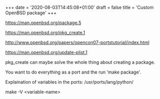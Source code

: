 +++
date = '2020-08-03T14:45:08+01:00'
draft = false
title = 'Custom OpenBSD package'
+++
<!-- wp:paragraph -->
<p><a href="https://man.openbsd.org/package.5">https://man.openbsd.org/package.5</a></p>
<!-- /wp:paragraph -->

<!-- wp:paragraph -->
<p><a href="https://man.openbsd.org/pkg_create.1">https://man.openbsd.org/pkg_create.1</a></p>
<!-- /wp:paragraph -->

<!-- wp:paragraph -->
<p><a href="http://www.openbsd.org/papers/opencon07-portstutorial/index.html">http://www.openbsd.org/papers/opencon07-portstutorial/index.html</a></p>
<!-- /wp:paragraph -->

<!-- wp:paragraph -->
<p><a href="https://man.openbsd.org/update-plist.1">https://man.openbsd.org/update-plist.1</a></p>
<!-- /wp:paragraph -->

<!-- wp:paragraph -->
<p>pkg_create can maybe solve the whole thing about creating a package.</p>
<!-- /wp:paragraph -->

<!-- wp:paragraph -->
<p>You want to do everything as a port and the run 'make package'.</p>
<!-- /wp:paragraph -->

<!-- wp:paragraph -->
<p>Explaination of variables in the ports: /usr/ports/lang/python/</p>
<!-- /wp:paragraph -->

<!-- wp:paragraph -->
<p>make -V &lt;variable-name></p>
<!-- /wp:paragraph -->
